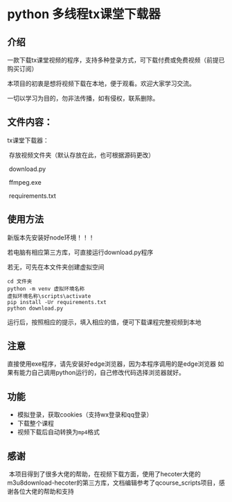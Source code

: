 # python 多线程tx课堂下载器

## 介绍

​	一款下载tx课堂视频的程序，支持多种登录方式，可下载付费或免费视频（前提已购买订阅）

本项目的初衷是想将视频下载在本地，便于观看。欢迎大家学习交流。

一切以学习为目的，勿非法传播，如有侵权，联系删除。

## 文件内容：

tx课堂下载器：

​	存放视频文件夹（默认存放在此，也可根据源码更改）

​	download.py

​    ffmpeg.exe

​	requirements.txt

## 使用方法
新版本先安装好node环境！！！

若电脑有相应第三方库，可直接运行download.py程序

若无，可先在本文件夹创建虚拟空间

```
cd 文件夹
python -m venv 虚拟环境名称
虚拟环境名称\scripts\activate
pip install -Ur requirements.txt
python download.py
```

运行后，按照相应的提示，填入相应的值，便可下载课程完整视频到本地
## 注意
直接使用exe程序，请先安装好edge浏览器，因为本程序调用的是edge浏览器
如果有能力自己调用python运行的，自己修改代码选择浏览器就好。
## 功能

- 模拟登录，获取cookies（支持wx登录和qq登录）
- 下载整个课程
- 视频下载后自动转换为`mp4`格式

## 感谢

​	本项目得到了很多大佬的帮助，在视频下载方面，使用了hecoter大佬的 m3u8download-hecoter的第三方库，文档编辑参考了qcourse_scripts项目，感谢各位大佬的帮助和支持
